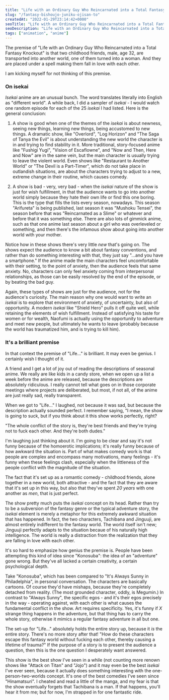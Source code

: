```yaml
---
title: "Life with an Ordinary Guy Who Reincarnated into a Total Fantasy Knockout"
slug: "/fantasy-bishoujo-juniku-ojisan-to"
createdAt: "2022-01-29T23:14:42+0000"
seoTitle: "Life with an Ordinary Guy Who Reincarnated into a Total Fantasy Knockout"
seoDescription: "Life with an Ordinary Guy Who Reincarnated into a Total Fantasy Knockout has a brilliant premise."
tags: ["animation", "anime"]
---
```


The premise of "Life with an Ordinary Guy Who Reincarnated into a Total Fantasy Knockout" is that two childhood friends, male, age 32, are transported into another world, one of them turned into a woman. And they are placed under a spell making them fall in love with each other.

I am kicking myself for not thinking of this premise.

### On isekai

_Isekai_ anime are an unusual bunch. The word translates literally into English as "different world". A while back, I did a sampler of _isekai_ - I would watch one random episode for each of the 25 _isekai_ I had listed. Here is the general conclusion:

1. A show is good when one of the themes of the _isekai_ is about newness, seeing new things, learning new things, being accustomed to new things. A dramatic show, like "Overlord", "Log Horizon" and "The Saga of Tanya the Evil" is about understanding the new world the character is in and trying to find stability in it. More traditional, story-focused anime like "Fushigi Yugi", "Vision of Escaflowne", and "Now and Then, Here and Now" are in the same vein, but the main character is usually trying to leave the violent world. Even shows like "Restaurant to Another World" or "The Devil is a Part-Timer", which do not take place in outlandish situations, are about the characters trying to adjust to a new, extreme change in their routine, which causes comedy.

2. A show is bad - very, very bad - when the _isekai_ nature of the show is just for wish fulfillment, in that the audience wants to go into another world simply because they hate their own life or find this one boring. This is the type that fills the lists every season, nowadays. This season "Arifureta" is being published, last season it was "Mushoku Tensei", the season before that was "Reincarnated as a Slime" or whatever and before that it was something else. There are also lots of gimmick anime, such as that one anime last season about a girl who was overleveled or something, and then there's the infamous show about going into another world with your mother.

Notice how in these shows there's very little _new_ that's going on. The shows expect the audience to know a bit about fantasy conventions, and rather than do something interesting with that, they just say "...and you have a smartphone." If the anime made the main characters feel uncomfortable with their setting, to the point of anxiety, then the audience feels that same anxiety. No, characters can only feel anxiety coming from interpersonal relationships, as those can be easily resolved by the end of the episode, or by beating the bad guy.

Again, these types of shows are just for the audience, not for the audience's curiosity. The main reason why one would want to write an _isekai_ is to explore that environment of anxiety, of uncertainty, but also of opportunity. A modern _isekai_ like "Shield Hero" pulls it off quite well, while retaining the elements of wish fulfillment. Instead of satisfying his taste for women or for wealth, Naofumi is actually using the opportunity to adventure and meet new people, but ultimately he wants to leave (probably because the world has traumatized him, and is trying to kill him).

### It's a brilliant premise

In that context the premise of "Life..." is brilliant. It may even be genius. I certainly wish I thought of it.

A friend and I get a lot of joy out of reading the descriptions of seasonal anime. We really are like kids in a candy store, when we open up a list a week before the anime are released, because the descriptions are absolutely ridiculous. I really cannot tell what goes on in those corporate meetings where projects are deliberated, but most, if not all, of the anime are just really sad, really transparent.

When we got to "Life..." I laughed, not because it was sad, but because the description actually sounded perfect. I remember saying, "I mean, the show is going to suck, but if you think about it this show works perfectly, right?

"The whole conflict of the story is, they're best friends and they're trying not to fuck each other. And they're both dudes."

I'm laughing just thinking about it. I'm going to be clear and say it's not funny because of the homoerotic implications; it's really funny because of how awkward the situation is. Part of what makes comedy work is that people are complex and encompass many motivations, many feelings - it's funny when these feelings clash, especially when the littleness of the people conflict with the magnitude of the situation.

The fact that it's set up as a romantic comedy - childhood friends, alone together in a new world, both attractive - and the fact that they are aware that it's set up in this way, but also that they've spent _20 years_ with one another as _men_, that is just perfect.

The show pretty much puts the _isekai_ concept on its head. Rather than try to be a subversion of the fantasy genre or the typical adventure story, the _isekai_ element is merely a metaphor for this extremely awkward situation that has happened. In fact, the two characters, Tachibana and Jinguuji, are almost entirely indifferent to the fantasy world. The world itself isn't new; Jinguuji perfectly adapts to the situation becaue of his naturally high intelligence. The world is really a distraction from the realization that they are falling in love with each other.

It's so hard to emphasize how genius the premise is. People have been attempting this kind of idea since "Konosuba": the idea of an "adventure" gone wrong. But they've all lacked a certain creativity, a certain psychological depth.

Take "Konosuba", which has been compared to "It's Always Sunny in Philadelphia", in personal conversation. The characters are basically cartoons. Of course they'd have mishaps, because they're completely detached from reality. (The most grounded character, oddly, is Megumin.) In contrast to "Always Sunny", the specific egos - and it's their egos precisely in the way - operating against, with each other is what causes the fundamental conflict in the show. Art requires specificity. Yes, it's funny if *X* strange thing happens in the adventure, but that thing has to carry the whole story, otherwise it mimics a regular fantasy adventure in all but one.

The set-up for "Life..." absolutely holds the entire story up, because it _is_ the entire story. There's no more story after that! "How do these characters escape this fantasy world without fucking each other, thereby causing a lifetime of trauma?" If the purpose of a story is to present the audience a question, then this is the one question I desperately want answered.

This show is the best show I've seen in a while (not counting more renown shows like "Attack on Titan" and "Jojo") and it may even be the best _isekai_ I've ever seen, because it actually does something interesting with the one-person-two-worlds concept. It's one of the best comedies I've seen since "Hinamatsuri". I cheated and read a little of the manga, and my fear is that the show eventually forgets that Tachibana is a man. If that happens, you'll hear it from me; but for now, I'm strapped in for one fantastic ride.